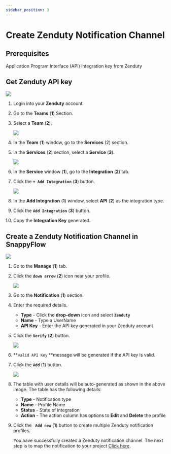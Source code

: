 ```yaml
---
sidebar_position: 3 
---
```

# Create Zenduty Notification Channel
## Prerequisites

Application Program Interface (API) integration key from Zenduty

## Get Zenduty API key

<img src="/img/Notifications/Images/image_4.PNG" /><br /> 

1. Login into your **Zenduty** account.

2. Go to the **Teams** (**1**) Section.

3. Select a **Team** (**2**).

   <img src="/img/Notifications/Images/image_5.PNG" /><br /> 

4. In the **Team** (**1**) window, go to the **Services** (2) section.

5. In the **Services** (**2**) section, select a **Service** (**3**).

   <img src="/img/Notifications/Images/image_6.PNG" /><br />

6. In the **Service** window (**1**), go to the **Integration** (**2**) tab.

7. Click the  **`+ Add Integration`** (**3**) button.

   <img src="/img/Notifications/Images/image_7.PNG" /><br />

8. In the **Add Integration** (**1**) window, select **API** (**2**) as the integration type.

9. Click the **`Add Integration`** (**3**) button.

10. Copy the **Integration Key** generated.
## Create a Zenduty Notification Channel in SnappyFlow

<img src="/img/Notifications/Images/image_1.PNG" /><br />

1. Go to the **Manage** (**1**) tab.

2. Click the **`down arrow`**  (**2**) icon near your profile.

   <img src="/img/Notifications/Images/image_8.PNG" /><br />

3. Go to the **Notification**  (**1**) section.

4. Enter the required details.
   - **Type** - Click the **drop-down** icon and select **`Zenduty`**
   - **Name** - Type a UserName
   - **API Key** - Enter the API key generated in your Zenduty account

5. Click the **`Verify`** (**2**) button.

   <img src="/img/Notifications/Images/image_9.PNG" /><br />

6.   **`valid API Key` **message will be generated if the API key is valid.

7. Click the **`Add`** (**1**) button.

   <img src="/img/Notifications/Images/image_10.PNG" /><br /> 

8. The table with user details will be auto-generated as shown in the above image. The table has the following details:

   - **Type** - Notification type
   - **Name** - Profile Name
   - **Status** - State of integration
   - **Action** - The action column has options to **Edit** and **Delete** the profile

9. Click the **` Add new`**  (**1**) button to create multiple Zenduty notification profiles.

   You have successfully created a Zenduty notification channel. The next step is to map the notification to your project [Click here](/docs/selfhosted-turbo/Alerts_notifications/Notifications/Map_Notification_Alerts/map_projects_to_channels).

